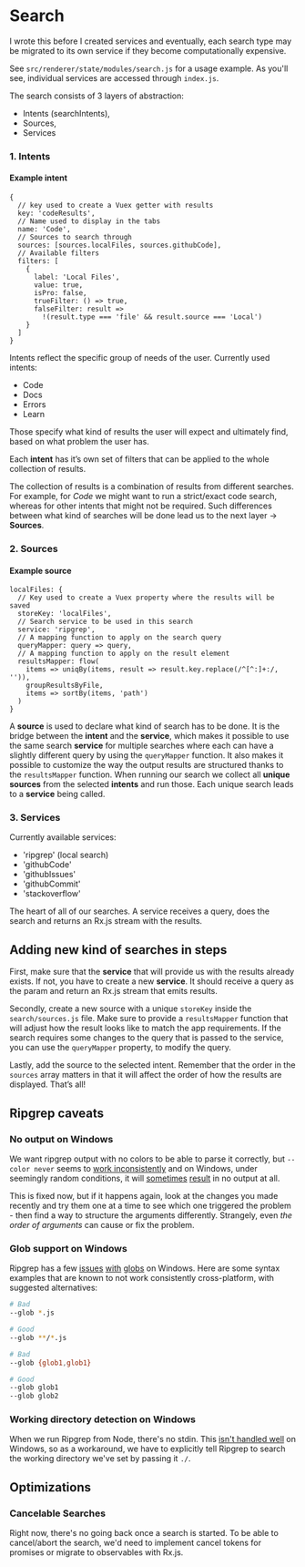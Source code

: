 # Search

I wrote this before I created services and eventually, each search type may be migrated to its own service if they become computationally expensive.

See `src/renderer/state/modules/search.js` for a usage example. As you'll see, individual services are accessed through `index.js`.

The search consists of 3 layers of abstraction:
* Intents (searchIntents),
* Sources,
* Services

### 1. Intents

#### Example intent
```
{
  // key used to create a Vuex getter with results
  key: 'codeResults',
  // Name used to display in the tabs
  name: 'Code',
  // Sources to search through
  sources: [sources.localFiles, sources.githubCode],
  // Available filters
  filters: [
    {
      label: 'Local Files',
      value: true,
      isPro: false,
      trueFilter: () => true,
      falseFilter: result =>
        !(result.type === 'file' && result.source === 'Local')
    }
  ]
}
```

Intents reflect the specific group of needs of the user. Currently used intents:
* Code
* Docs
* Errors
* Learn

Those specify what kind of results the user will expect and ultimately find, based on what problem the user has.

Each **intent** has it’s own set of filters that can be applied to the whole collection of results.

The collection of results is a combination of results from different searches. For example, for _Code_ we might want to run a strict/exact code search, whereas for other intents that might not be required. Such differences between what kind of searches will be done lead us to the next layer -> **Sources**.

### 2. Sources

#### Example source
```
localFiles: {
  // Key used to create a Vuex property where the results will be saved
  storeKey: 'localFiles',
  // Search service to be used in this search
  service: 'ripgrep',
  // A mapping function to apply on the search query
  queryMapper: query => query,
  // A mapping function to apply on the result element
  resultsMapper: flow(
    items => uniqBy(items, result => result.key.replace(/^[^:]+:/, '')),
    groupResultsByFile,
    items => sortBy(items, 'path')
  )
}
```

A **source** is used to declare what kind of search has to be done. It is the bridge between the **intent** and the **service**, which makes it possible to use the same search **service** for multiple searches where each can have a slightly different query by using the `queryMapper` function. It also makes it possible to customize the way the output results are structured thanks to the `resultsMapper` function. When running our search we collect all **unique sources** from the selected **intents** and run those. Each unique search leads to a **service** being called.

### 3. Services

Currently available services:
* 'ripgrep' (local search)
* 'githubCode'
* 'githubIssues'
* 'githubCommit'
* 'stackoverflow'

The heart of all of our searches. A service receives a query, does the search and returns an Rx.js stream with the results.

## Adding new kind of searches in steps

First, make sure that the **service** that will provide us with the results already exists. If not, you have to create a new **service**. It should receive a query as the param and return an Rx.js stream that emits results.

Secondly, create a new source with a unique `storeKey` inside the `search/sources.js` file. Make sure to provide a `resultsMapper` function that will adjust how the result looks like to match the app requirements. If the search requires some changes to the query that is passed to the service, you can use the `queryMapper` property, to modify the query.

Lastly, add the source to the selected intent. Remember that the order in the `sources` array matters in that it will affect the order of how the results are displayed. That’s all!

## Ripgrep caveats

### No output on Windows

We want ripgrep output with no colors to be able to parse it correctly, but `--color never` seems to [work inconsistently](https://github.com/BurntSushi/ripgrep/issues/353) and on Windows, under seemingly random conditions, it will [sometimes](https://github.com/BurntSushi/ripgrep/issues/500) [result](https://github.com/BurntSushi/ripgrep/issues/466) in no output at all.

This is fixed now, but if it happens again, look at the changes you made recently and try them one at a time to see which one triggered the problem - then find a way to structure the arguments differently. Strangely, even _the order of arguments_ can cause or fix the problem.

### Glob support on Windows

Ripgrep has a few [issues](https://github.com/BurntSushi/ripgrep/issues/526) [with](https://github.com/BurntSushi/ripgrep/issues/234) [globs](https://github.com/BurntSushi/ripgrep/issues/530) on Windows. Here are some syntax examples that are known to not work consistently cross-platform, with suggested alternatives:

``` sh
# Bad
--glob *.js

# Good
--glob **/*.js
```

``` sh
# Bad
--glob {glob1,glob1}

# Good
--glob glob1
--glob glob2
```

### Working directory detection on Windows

When we run Ripgrep from Node, there's no stdin. This [isn't handled well](https://github.com/BurntSushi/ripgrep/issues/410) on Windows, so as a workaround, we have to explicitly tell Ripgrep to search the working directory we've set by passing it `./`.

## Optimizations

### Cancelable Searches

Right now, there's no going back once a search is started. To be able to cancel/abort the search, we'd need to implement cancel tokens for promises or migrate to observables with Rx.js.
